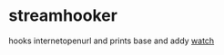# streamhooker
hooks internetopenurl and prints base and addy
[watch](https://streamable.com/gl6sut)
